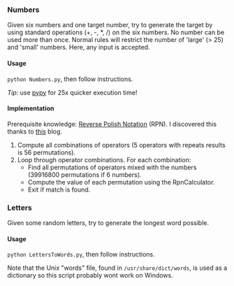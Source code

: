 ### Numbers

Given six numbers and one target number, try to generate the target by using standard operations (+, -, *, /) on the six numbers. No number can be used more than once.
Normal rules will restrict the number of 'large' (> 25) and 'small' numbers. Here, any input is accepted.

#### Usage 

`python Numbers.py`, then follow instructions. 

_Tip:_ use [pypy](https://pypy.org) for 25x quicker execution time! 

#### Implementation

Prerequisite knowledge: [Reverse Polish Notation](https://en.wikipedia.org/wiki/Reverse_Polish_notation) (RPN). I discovered this thanks
to [this](http://www.datagenetics.com/blog/august32014/index.html) blog.

1. Compute all combinations of operators (5 operators with repeats results is 56 permutations).
2. Loop through operator combinations. For each combination:
    - Find all permutations of operators mixed with the numbers (39916800 permutations if 6 numbers).
    - Compute the value of each permutation using the RpnCalculator.
    - Exit if match is found.

### Letters

Given some random letters, try to generate the longest word possible.

#### Usage
`python LettersToWords.py`, then follow instructions. 

Note that the Unix "words" file, found in `/usr/share/dict/words`, is used as a dictionary so this script probably wont work on Windows.

